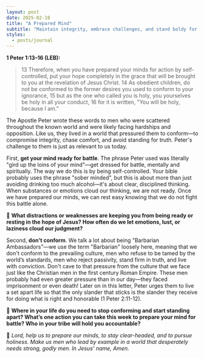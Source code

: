 ```yaml
---
layout: post
date: 2025-02-18
title: "A Prepared Mind"
subtitle: "Maintain integrity, embrace challenges, and stand boldy for Truth"
styles:
  - posts/journal
---
```


**1 Peter 1:13–16 (LEB):**

> 13&nbsp;Therefore, when you have prepared your minds for action by self-controlled, put your hope completely in the grace that will be brought to you at the revelation of Jesus Christ. 14&nbsp;As obedient children, do not be conformed to the former desires you used to conform to your ignorance, 15&nbsp;but as the one who called you is holy, you yourselves be holy in all your conduct, 16&nbsp;for it is written, "You will be holy, because I am."

The Apostle Peter wrote these words to men who were scattered throughout the known world and were likely facing hardships and opposition. Like us, they lived in a world that pressured them to conform—to compromise integrity, chase comfort, and avoid standing for truth. Peter's challenge to them is just as relevant to us today.

First, **get your mind ready for battle**. The phrase Peter used was literally "gird up the loins of your mind"—get dressed for battle, mentally and spiritually. The way we do this is by being self-controlled. Your bible probably uses the phrase "sober minded", but this is about more than just avoiding drinking too much alcohol—it's about clear, disciplined thinking. When substances or emotions cloud our thinking, we are not ready. Once we have prepared our minds, we can rest easy knowing that we do not fight this battle alone.

🤔 **What distractions or weaknesses are keeping you from being ready or resting in the hope of Jesus? How often do we let emotions, lust, or laziness cloud our judgment?**

Second, **don't conform**. We talk a lot about being "Barbarian Ambassadors"—we use the term "Barbarian" loosely here, meaning that we don't conform to the prevailing culture, men who refuse to be tamed by the world’s standards, men who reject passivity, stand firm in truth, and live with conviction. Don't cave to that pressure from the culture that we face just like the Christian men in the first century Roman Empire. These men probably had even greater pressure than in our day—they faced imprisonment or even death! Later on in this letter, Peter urges them to live a set apart life so that the only slander that sticks is the slander they receive for doing what is right and honorable (1 Peter 2:11-12).

🤔 **Where in your life do you need to stop conforming and start standing apart? What’s one action you can take this week to prepare your mind for battle? Who in your tribe will hold you accountable?**

🙏 *Lord, help us to prepare our minds, to stay clear-headed, and to pursue holiness. Make us men who lead by example in a world that desperately needs strong, godly men. In Jesus' name, Amen.*
